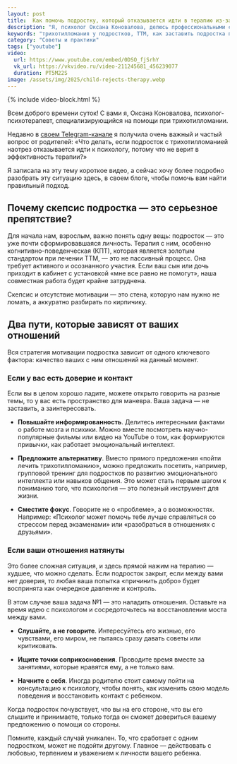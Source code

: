 ```yaml
---
layout: post
title:  Как помочь подростку, который отказывается идти в терапию из-за неверия в помощь психологов?
description: "Я, психолог Оксана Коновалова, делюсь профессиональными советами для родителей. Узнайте, что делать, если ваш подросток с ТТМ отказывается от терапии, и как выстроить доверие, чтобы помочь ему на пути к выздоровлению."
keywords: "трихотилломания у подростков, ТТМ, как заставить подростка пойти к психологу, подросток не верит в психологов, лечение трихотилломании, советы психолога, Оксана Коновалова, КПТ-терапия, мотивация на терапию, детско-родительские отношения."
category: "Советы и практики"
tags: ["youtube"]
video:
  url: https://www.youtube.com/embed/0DSO_fjSrhY
  vk_url: https://vkvideo.ru/video-211245681_456239077
  duration: PT5M22S
image: /assets/img/2025/child-rejects-therapy.webp
---
```


{% include video-block.html %}

Всем доброго времени суток! С вами я, Оксана Коновалова, психолог-психотерапевт, специализирующийся на помощи при трихотилломании.

Недавно в <a href="https://t.me/ttm_help_ru" rel="nofollow" target="_blank">своем Telegram-канале</a> я получила очень важный и частый вопрос от родителей: «Что делать, если подросток с трихотилломанией наотрез отказывается идти к психологу, потому что не верит в эффективность терапии?»

Я записала на эту тему короткое видео, а сейчас хочу более подробно разобрать эту ситуацию здесь, в своем блоге, чтобы помочь вам найти правильный подход.

## Почему скепсис подростка — это серьезное препятствие?

Для начала нам, взрослым, важно понять одну вещь: подросток — это уже почти сформировавшаяся личность. Терапия с ним, особенно когнитивно-поведенческая (КПТ), которая является золотым стандартом при лечении ТТМ, — это не пассивный процесс. Она требует активного и осознанного участия. Если ваш сын или дочь приходит в кабинет с установкой «мне все равно не помогут», наша совместная работа будет крайне затруднена.

Скепсис и отсутствие мотивации — это стена, которую нам нужно не ломать, а аккуратно разбирать по кирпичику.

## Два пути, которые зависят от ваших отношений

Вся стратегия мотивации подростка зависит от одного ключевого фактора: качество ваших с ним отношений на данный момент.

### Если у вас есть доверие и контакт

Если вы в целом хорошо ладите, можете открыто говорить на разные темы, то у вас есть пространство для маневра. Ваша задача — не заставить, а заинтересовать.

- **Повышайте информированность**. Делитесь интересными фактами о работе мозга и психики. Можно вместе посмотреть научно-популярные фильмы или видео на YouTube о том, как формируются привычки, как работает эмоциональный интеллект.

- **Предложите альтернативу**. Вместо прямого предложения «пойти лечить трихотилломанию», можно предложить посетить, например, групповой тренинг для подростков по развитию эмоционального интеллекта или навыков общения. Это может стать первым шагом к пониманию того, что психология — это полезный инструмент для жизни.

- **Сместите фокус**. Говорите не о «проблеме», а о возможностях. Например: «Психолог может помочь тебе лучше справляться со стрессом перед экзаменами» или «разобраться в отношениях с друзьями».

### Если ваши отношения натянуты

Это более сложная ситуация, и здесь прямой нажим на терапию — худшее, что можно сделать. Если подросток закрыт, если между вами нет доверия, то любая ваша попытка «причинить добро» будет воспринята как очередное давление и контроль.

В этом случае ваша задача №1 — это наладить отношения. Оставьте на время идею с психологом и сосредоточьтесь на восстановлении моста между вами.

- **Слушайте, а не говорите**. Интересуйтесь его жизнью, его чувствами, его миром, не пытаясь сразу давать советы или критиковать.

- **Ищите точки соприкосновения**. Проводите время вместе за занятиями, которые нравятся ему, а не только вам.

- **Начните с себя**. Иногда родителю стоит самому пойти на консультацию к психологу, чтобы понять, как изменить свою модель поведения и восстановить контакт с ребенком.

Когда подросток почувствует, что вы на его стороне, что вы его слышите и принимаете, только тогда он сможет довериться вашему предложению о помощи со стороны.

Помните, каждый случай уникален. То, что сработает с одним подростком, может не подойти другому. Главное — действовать с любовью, терпением и уважением к личности вашего ребенка.
